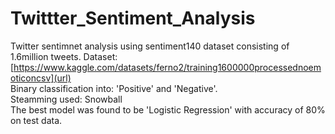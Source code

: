 # Twittter_Sentiment_Analysis
Twitter sentimnet analysis using sentiment140 dataset consisting of 1.6million tweets.
Dataset: [https://www.kaggle.com/datasets/ferno2/training1600000processednoemoticoncsv](url) <br/>
Binary classification into: 'Positive' and 'Negative'. <br/>
Steamming used: Snowball <br/>
The best model was found to be 'Logistic Regression' with accuracy of 80% on test data.
